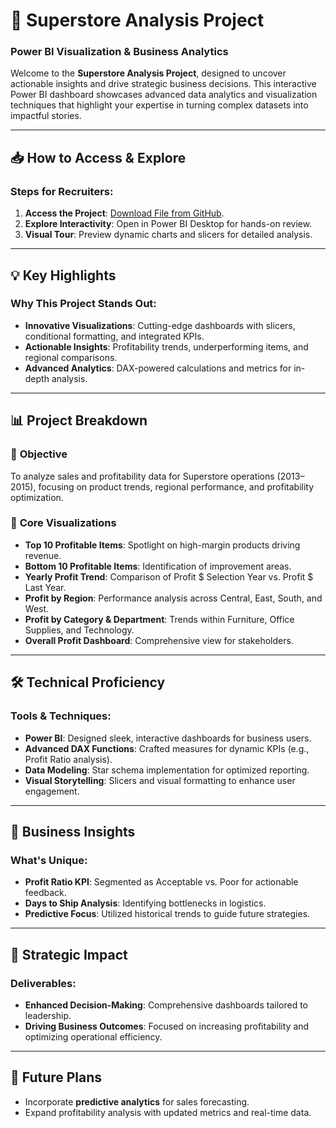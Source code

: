 # 🚀 Superstore Analysis Project

### Power BI Visualization & Business Analytics

Welcome to the **Superstore Analysis Project**, designed to uncover actionable insights and drive strategic business decisions. This interactive Power BI dashboard showcases advanced data analytics and visualization techniques that highlight your expertise in turning complex datasets into impactful stories.

---

## 📥 **How to Access & Explore**

### Steps for Recruiters:
1. **Access the Project**: [Download File from GitHub](https://app.powerbi.com/view?r=eyJrIjoiZTM0NDMwZjEtN2NiZS00MTVmLWI1MzAtODZhNWM2YTI5M2I0IiwidCI6ImM2ZTU0OWIzLTVmNDUtNDAzMi1hYWU5LWQ0MjQ0ZGM1YjJjNCJ9).
2. **Explore Interactivity**: Open in Power BI Desktop for hands-on review.
3. **Visual Tour**: Preview dynamic charts and slicers for detailed analysis.
   
---

## 💡 **Key Highlights**

### Why This Project Stands Out:
- **Innovative Visualizations**: Cutting-edge dashboards with slicers, conditional formatting, and integrated KPIs.
- **Actionable Insights**: Profitability trends, underperforming items, and regional comparisons.
- **Advanced Analytics**: DAX-powered calculations and metrics for in-depth analysis.

---

## 📊 **Project Breakdown**

### 🌟 **Objective**
To analyze sales and profitability data for Superstore operations (2013–2015), focusing on product trends, regional performance, and profitability optimization.

### 🔎 **Core Visualizations**
- **Top 10 Profitable Items**: Spotlight on high-margin products driving revenue.
- **Bottom 10 Profitable Items**: Identification of improvement areas.
- **Yearly Profit Trend**: Comparison of Profit $ Selection Year vs. Profit $ Last Year.
- **Profit by Region**: Performance analysis across Central, East, South, and West.
- **Profit by Category & Department**: Trends within Furniture, Office Supplies, and Technology.
- **Overall Profit Dashboard**: Comprehensive view for stakeholders.

---

## 🛠️ **Technical Proficiency**

### Tools & Techniques:
- **Power BI**: Designed sleek, interactive dashboards for business users.
- **Advanced DAX Functions**: Crafted measures for dynamic KPIs (e.g., Profit Ratio analysis).
- **Data Modeling**: Star schema implementation for optimized reporting.
- **Visual Storytelling**: Slicers and visual formatting to enhance user engagement.

---

## 🧩 **Business Insights**

### What's Unique:
- **Profit Ratio KPI**: Segmented as Acceptable vs. Poor for actionable feedback.
- **Days to Ship Analysis**: Identifying bottlenecks in logistics.
- **Predictive Focus**: Utilized historical trends to guide future strategies.
  
---

## 🧠 **Strategic Impact**

### Deliverables:
- **Enhanced Decision-Making**: Comprehensive dashboards tailored to leadership.
- **Driving Business Outcomes**: Focused on increasing profitability and optimizing operational efficiency.

---

## 🚀 **Future Plans**

- Incorporate **predictive analytics** for sales forecasting.
- Expand profitability analysis with updated metrics and real-time data.
